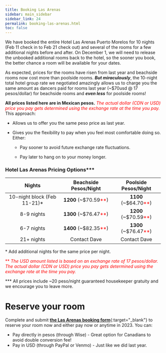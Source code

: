 ```yaml
---
title: Booking Las Arenas
sidebar: main_sidebar
sidebar_link: 24
permalink: booking-las-arenas.html
toc: false
---
```


We have booked the entire Hotel Las Arenas Puerto Morelos for 10 nights (Feb 11 check in to Feb 21 check out) and several of the rooms for a few additional nights before and after. On December 1, we will need to release the unbooked additional rooms back to the hotel, so the sooner you book, the better chance a room will be available for your dates.

As expected, prices for the rooms have risen from last year and beachside rooms now cost more than poolside rooms. ***But miraculously***, the 10-night total hotel group rate we negotiated amazingly allows us to charge you the same amount as dancers paid for rooms last year (~$70usd @ 17 pesos/dollar) for beachside rooms and ***even less*** for poolside rooms!

**All prices listed here are in Mexican pesos.** <span style="color:red">*The actual dollar (CDN or USD) price you pay gets determined using the exchange rate at the time you pay.*</span> This approach:

*  Allows us to offer you the same peso price as last year.

* Gives you the flexibility to pay when you feel most comfortable doing so. Either:

  * Pay sooner to avoid future exchange rate fluctuations.

  * Pay later to hang on to your money longer.

### Hotel Las Arenas Pricing Options***

| Nights                                                  | Beachside Pesos/Night | Poolside Pesos/Night       |
| :--------------------------------------------------------: | :----------------------------------: | :-------------------------: |
| 10-night block (Feb 11-21)* |            **1200** (~$70.59<span style="color:red">**</span>)            | **1100** (~$64.70<span style="color:red">**</span>) |
| 8-9 nights                                                |            **1300** (~$76.47<span style="color:red">**</span>)            | **1200** (~$70.59<span style="color:red">**</span>) |
| 6-7 nights                                                |            **1400** (~$82.35<span style="color:red">**</span>)            | **1300** (~$76.47<span style="color:red">**</span>) |
| 21+ nights | Contact Dave |Contact Dave|

\* Add additional nights for the same price per night.

<span style="color:red">\** *The USD amount listed is based on an exchange rate of 17 pesos/dollar. The actual dollar (CDN or USD) price you pay gets determined using the exchange rate at the time you pay.*</span>

\*\*\* All prices include ~20 peso/night guaranteed housekeeper gratuity and we encourage you to leave more.

# Reserve your room
Complete and submit [**the Las Arenas booking form**](https://docs.google.com/forms/d/e/1FAIpQLSct3SrTHl76pMYcZ5z9-eWdLCjCXzf4igqfVk689qA42YuyWA/viewform){:target="_blank"} to reserve your room now and either pay now or anytime in 2023. You can:

* Pay directly in pesos (through Wise) - Great option for Canadians to avoid double conversion fee!
* Pay in USD (through PayPal or Venmo) - Just like we did last year.